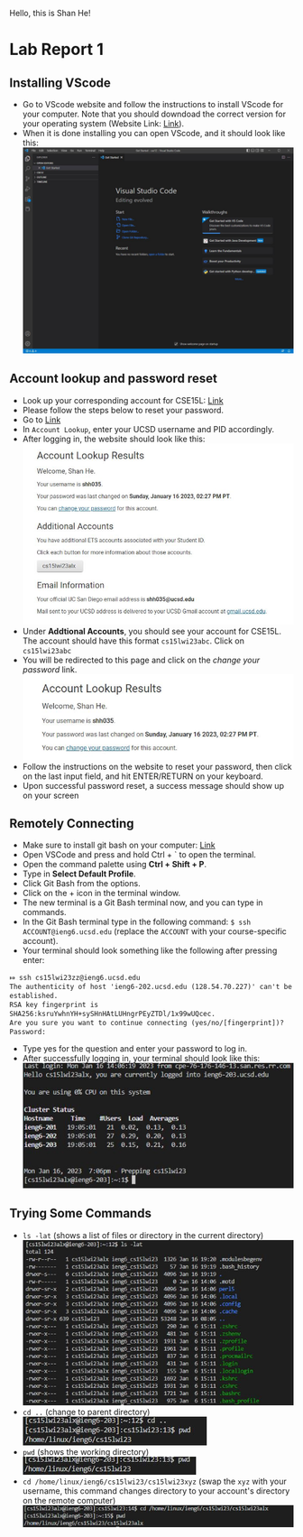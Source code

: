 Hello, this is Shan He!
# Lab Report 1
## Installing VScode
* Go to VScode website and follow the instructions to install VScode for your computer. Note that you should downdoad the correct version for your operating system (Website Link: [Link](https://code.visualstudio.com/)).
* When it is done installing you can open VScode, and it should look like this: ![Image](VScode.JPG)
## Account lookup and password reset
* Look up your corresponding account for CSE15L: [Link](https://sdacs.ucsd.edu/~icc/index.php)
* Please follow the steps below to reset your password.
* Go to [Link](https://sdacs.ucsd.edu/~icc/index.php)
* In `Account Lookup`, enter your UCSD username and PID accordingly.
* After logging in, the website should look like this: ![Image](passWordReset1.JPG)
* Under **Addtional Accounts**, you should see your account for CSE15L. The account should have this format `cs15lwi23abc`. Click on `cs15lwi23abc`
* You will be redirected to this page and click on the *change your password* link. ![Image](passWordReset2.JPG)
* Follow the instructions on the website to reset your password, then click on the last input field, and hit ENTER/RETURN on your keyboard.
* Upon successful password reset, a success message should show up on your screen
## Remotely Connecting
* Make sure to install git bash on your computer: [Link](https://git-scm.com/download/win)
* Open VSCode and press and hold Ctrl + ` to open the terminal.
* Open the command palette using **Ctrl + Shift + P**.
* Type in **Select Default Profile**.
* Click Git Bash from the options.
* Click on the + icon in the terminal window.
* The new terminal is a Git Bash terminal now, and you can type in commands.
* In the Git Bash terminal type in the following command:
`$ ssh ACCOUNT@ieng6.ucsd.edu` (replace the `ACCOUNT` with your course-specific account).
* Your terminal should look something like the following after pressing enter: 
```
⤇ ssh cs15lwi23zz@ieng6.ucsd.edu
The authenticity of host 'ieng6-202.ucsd.edu (128.54.70.227)' can't be established.
RSA key fingerprint is SHA256:ksruYwhnYH+sySHnHAtLUHngrPEyZTDl/1x99wUQcec.
Are you sure you want to continue connecting (yes/no/[fingerprint])? 
Password: 
```
* Type yes for the question and enter your password to log in.
* After successfully logging in, your terminal should look like this: ![Image](remoteConnecting.JPG)
## Trying Some Commands
* `ls -lat` (shows a list of files or directory in the current directory) ![Image](lsCommand.JPG)
* `cd ..` (change to parent directory) ![Image](cdCommand1.JPG)
* `pwd` (shows the working directory) ![Image](pwdCommand.JPG)
* `cd /home/linux/ieng6/cs15lwi23/cs15lwi23xyz` (swap the `xyz` with your username, this command changes directory to your account's directory on the remote computer) ![Image](cdCommand2.JPG)
